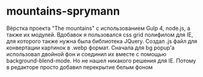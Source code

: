 # mountains-sprymann
Вёрстка проекта "The mountains" с использованием Gulp 4, node.js, а также их модулей. 
Вдобавок я пользовался css grid полифилом для IE, для которого также нужна была библиотека JQuery.
Создал .js файл для конвертации картинок в .webp формат.
Сначала для bg popup'a использовал двойной фон и соединил их вместе с помощью background-blend-mode. Но не нашел никакого решения для IE.
Потому в редакторе просто добавил перекрытие белым фоном
